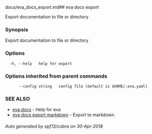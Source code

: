 docs/eva_docs_export.md## eva docs export

Export documentation to file or directory

### Synopsis

Export documentation to file or directory

### Options

```
  -h, --help   help for export
```

### Options inherited from parent commands

```
      --config string   config file (default is $HOME/.eva.yaml)
```

### SEE ALSO

* [eva docs](eva_docs.md)	 - Help for eva
* [eva docs export markdown](eva_docs_export_markdown.md)	 - Export to markdown

###### Auto generated by spf13/cobra on 30-Apr-2018
